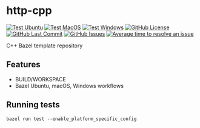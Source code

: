 # http-cpp

[![Test Ubuntu](https://github.com/sudo-x/http-cpp/workflows/ubuntu/badge.svg)](https://github.com/sudo-x/http-cpp/actions?query=workflow%3Aubuntu)
[![Test MacOS](https://github.com/sudo-x/http-cpp/workflows/macos/badge.svg)](https://github.com/sudo-x/http-cpp/actions?query=workflow%3Amacos)
[![Test Windows](https://github.com/sudo-x/http-cpp/workflows/windows/badge.svg)](https://github.com/sudo-x/http-cpp/actions?query=workflow%3Awindows)
[![GitHub License](https://img.shields.io/github/license/sudo-x/http-cpp)](https://raw.githubusercontent.com/sudo-x/http-cpp/main/LICENSE)
[![GitHub Last Commit](https://img.shields.io/github/last-commit/sudo-x/http-cpp)](https://github.com/sudo-x/http-cpp)
[![GitHub Issues](https://img.shields.io/github/issues/sudo-x/http-cpp)](https://github.com/sudo-x/http-cpp/issues)
[![Average time to resolve an issue](http://isitmaintained.com/badge/resolution/sudo-x/http-cpp.svg)](http://isitmaintained.com/project/sudo-x/http-cpp "Average time to resolve an issue")

C++ Bazel template repository

## Features

* BUILD/WORKSPACE
* Bazel Ubuntu, macOS, Windows workflows

## Running tests

`bazel run test --enable_platform_specific_config`
